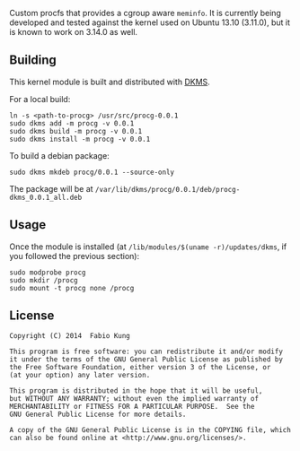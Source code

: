 Custom procfs that provides a cgroup aware `meminfo`. It is currently being
developed and tested against the kernel used on Ubuntu 13.10 (3.11.0), but it is
known to work on 3.14.0 as well.

## Building

This kernel module is built and distributed with [DKMS][dkms].

For a local build:

```
ln -s <path-to-procg> /usr/src/procg-0.0.1
sudo dkms add -m procg -v 0.0.1
sudo dkms build -m procg -v 0.0.1
sudo dkms install -m procg -v 0.0.1
```

To build a debian package:

```
sudo dkms mkdeb procg/0.0.1 --source-only
```

The package will be at `/var/lib/dkms/procg/0.0.1/deb/procg-dkms_0.0.1_all.deb`

## Usage

Once the module is installed (at `/lib/modules/$(uname -r)/updates/dkms`, if you
followed the previous section):

```
sudo modprobe procg
sudo mkdir /procg
sudo mount -t procg none /procg
```

## License

    Copyright (C) 2014  Fabio Kung

    This program is free software: you can redistribute it and/or modify
    it under the terms of the GNU General Public License as published by
    the Free Software Foundation, either version 3 of the License, or
    (at your option) any later version.

    This program is distributed in the hope that it will be useful,
    but WITHOUT ANY WARRANTY; without even the implied warranty of
    MERCHANTABILITY or FITNESS FOR A PARTICULAR PURPOSE.  See the
    GNU General Public License for more details.

    A copy of the GNU General Public License is in the COPYING file, which
    can also be found online at <http://www.gnu.org/licenses/>.

[dkms]: http://linux.dell.com/dkms/
